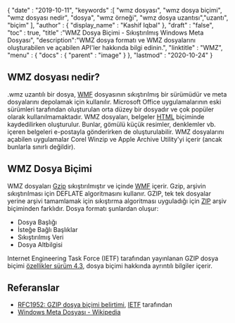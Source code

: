 {
  "date" : "2019-10-11",
  "keywords" :[ "wmz dosyası", "wmz dosya biçimi", "wmz dosyası nedir", "dosya", "wmz örneği", "wmz dosya uzantısı","uzantı", "biçim" ],
  "author" : {
    "display_name" : "Kashif Iqbal"
},
  "draft" : "false",
  "toc" : true,
  "title" :"WMZ Dosya Biçimi - Sıkıştırılmış Windows Meta Dosyası",
  "description":"WMZ dosya formatı ve WMZ dosyalarını oluşturabilen ve açabilen API'ler hakkında bilgi edinin.",
  "linktitle" : "WMZ",
  "menu" : {
    "docs" : {
      "parent" : "image"
}
},
  "lastmod" : "2020-10-24"
}

## WMZ dosyası nedir?

.wmz uzantılı bir dosya, [WMF](/tr/image/wmf/) dosyasının sıkıştırılmış bir sürümüdür ve meta dosyalarını depolamak için kullanılır. Microsoft Office uygulamalarının eski sürümleri tarafından oluşturulan orta düzey bir dosyadır ve çok popüler olarak kullanılmamaktadır. WMZ dosyaları, belgeler [HTML](/tr/web/html/) biçiminde kaydedilirken oluşturulur. Bunlar, gömülü küçük resimler, denklemler vb. içeren belgeleri e-postayla gönderirken de oluşturulabilir. WMZ dosyalarını açabilen uygulamalar Corel Winzip ve Apple Archive Utility'yi içerir (ancak bunlarla sınırlı değildir).

## WMZ Dosya Biçimi

WMZ dosyaları [Gzip](/tr/compression/gz/) sıkıştırılmıştır ve içinde [WMF](/tr/image/wmf/) içerir. Gzip, arşivin sıkıştırılması için DEFLATE algoritmasını kullanır. GZIP, tek tek dosyalar yerine arşivi tamamlamak için sıkıştırma algoritması uyguladığı için [ZIP](/tr/compression/zip/) arşiv biçiminden farklıdır. Dosya formatı şunlardan oluşur:

* Dosya Başlığı
* İsteğe Bağlı Başlıklar
* Sıkıştırılmış Veri
* Dosya Altbilgisi

Internet Engineering Task Force (IETF) tarafından yayınlanan GZIP dosya biçimi [özellikler sürüm 4.3](https://datatracker.ietf.org/doc/html/rfc1952), dosya biçimi hakkında ayrıntılı bilgiler içerir.

## Referanslar

* [RFC1952: GZIP dosya biçimi belirtimi](https://datatracker.ietf.org/doc/html/rfc1952), [IETF](https://www.ietf.org) tarafından
* [Windows Meta Dosyası - Wikipedia](https://en.wikipedia.org/wiki/Windows_Metafile)


